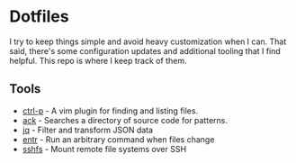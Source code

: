 # Dotfiles
I try to keep things simple and avoid heavy customization when I can.
That said, there's some configuration updates and additional tooling
that I find helpful. This repo is where I keep track of them.

##  Tools
- [ctrl-p](http://ctrlpvim.github.io/ctrlp.vim/) - A vim plugin for finding and listing files.
- [ack](https://beyondgrep.com/) - Searches a directory of source code for patterns.
- [jq](https://stedolan.github.io/jq/) - Filter and transform JSON data
- [entr](https://github.com/eradman/entr) - Run an arbitrary command when files change
- [sshfs](https://github.com/libfuse/sshfs) - Mount remote file systems over SSH
